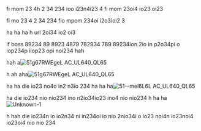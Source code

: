 fi mom 23
4h 2
34 
234 ioo i23n4i23 4 fi mom 23oi4 io23 oi23

fi
  mo 
  23 4
   2
   34 234 fio mpom 234oi i2o3ioi2 3

   ha
   ha
   ha
   h url 2oi34 io2 oi3 

if boss 89234 89 8923 4879 782934 789 89234ion 2io in p2o34pi o iop234p iiop23 opi noi234
hah

hah
a![51g67RWEgeL _AC_UL640_QL65_](https://github.com/eduffield9/expert-system/assets/152788646/58da7724-0536-4352-923c-bada34dd6413)

h
ah
aha![51g67RWEgeL _AC_UL640_QL65_](https://github.com/eduffield9/expert-system/assets/152788646/a3924aa5-3e42-473f-99a6-d97e163c9901)

ha
ha die io23 no4o in2 n3io 234 
ha
ha
ha![51--mel6L6L _AC_UL640_QL65_](https://github.com/eduffield9/expert-system/assets/152788646/19d920fb-9ed4-4f3f-85c5-52e8b0948d39)

ha die io234 nio nio234 ino n2io34io23 ino4 nio nio234 
h
ha
ha![Unknown-1](https://github.com/eduffield9/expert-system/assets/152788646/eb3d4b4c-4585-45b2-afaa-0d56bf2102fd)

h
hah
  die io234n io io2n34 ni in234oi io nio 2nio34i o io23 noi4n io23noi4 io23oi4 nio nio 234 
